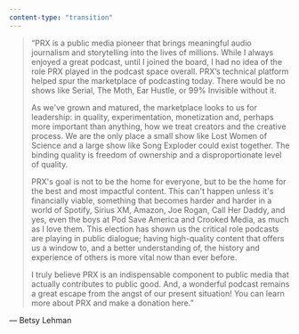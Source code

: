 ```yaml
---
content-type: "transition"
---
```


<blockquote>
  <p>“PRX is a public media pioneer that brings meaningful audio journalism and storytelling into the lives of millions. While I always enjoyed a great podcast, until I joined the board, I had no idea of the role PRX played in the podcast space overall. PRX’s technical platform helped spur the marketplace of podcasting today. There would be no shows like Serial, The Moth, Ear Hustle, or 99% Invisible without it.</p><p>As we've grown and matured, the marketplace looks to us for leadership: in quality, experimentation, monetization and, perhaps more important than anything, how we treat creators and the creative process. We are the only place a small show like Lost Women of Science and a large show like Song Exploder could exist together. The binding quality is freedom of ownership and a disproportionate level of quality.</p><p>PRX's goal is not to be the home for everyone, but to be the home for the best and most impactful content. This can't happen unless it's financially viable, something that becomes harder and harder in a world of Spotify, Sirius XM, Amazon, Joe Rogan, Call Her Daddy, and yes, even the boys at Pod Save America and Crooked Media, as much as I love them. This election has shown us the critical role podcasts are playing in public dialogue; having high-quality content that offers us a window to, and a better understanding of, the history and experience of others is more vital now than ever before.</p><p>I truly believe PRX is an indispensable component to public media that actually contributes to public good. And, a wonderful podcast remains a great escape from the angst of our present situation! You can learn more about PRX and make a donation here.”</p></blockquote>
— Betsy Lehman
